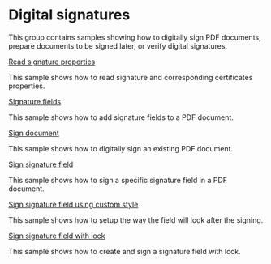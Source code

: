# Digital signatures
This group contains samples showing how to digitally sign PDF documents, prepare documents to be signed later, or verify digital signatures. 

[Read signature properties](/Samples/Digital%20signatures/ReadSignatureProperties)

This sample shows how to read signature and corresponding certificates properties.

[Signature fields](/Samples/Digital%20signatures/SignatureFields)

This sample shows how to add signature fields to a PDF document.

[Sign document](/Samples/Digital%20signatures/SignDocument)

This sample shows how to digitally sign an existing PDF document.

[Sign signature field](/Samples/Digital%20signatures/SignSignatureField)

This sample shows how to sign a specific signature field in a PDF document.

[Sign signature field using custom style](/Samples/Digital%20signatures/SignSignatureFieldUsingCustomStyle)

This sample shows how to setup the way the field will look after the signing.

[Sign signature field with lock](/Samples/Digital%20signatures/SignSignatureFieldWithLock)

This sample shows how to create and sign a signature field with lock.
